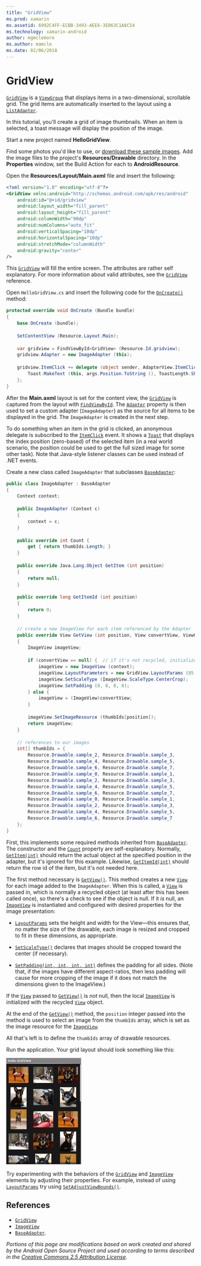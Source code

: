```yaml
---
title: "GridView"
ms.prod: xamarin
ms.assetid: 6992C4FF-ECBB-3493-AEE6-3E063C1A8C54
ms.technology: xamarin-android
author: mgmclemore
ms.author: mamcle
ms.date: 02/06/2018
---
```


# GridView

[`GridView`](https://developer.xamarin.com/api/type/Android.Widget.GridView/) is a
[`ViewGroup`](https://developer.xamarin.com/api/type/Android.Views.ViewGroup/)
that displays items in a two-dimensional, scrollable grid. The grid
items are automatically inserted to the layout using a
[`ListAdapter`](https://developer.xamarin.com/api/property/Android.App.ListActivity.ListAdapter/).

In this tutorial, you'll create a grid of image thumbnails. When an
item is selected, a toast message will display the position of the
image.

Start a new project named **HelloGridView**.

Find some photos you'd like to use, or
[download these sample
images](http://developer.android.com/shareables/sample_images.zip). Add
the image files to the project's **Resources/Drawable** directory. In
the **Properties** window, set the Build Action for each to
**AndroidResource**.

Open the **Resources/Layout/Main.axml** file and insert the following:

```xml
<?xml version="1.0" encoding="utf-8"?>
<GridView xmlns:android="http://schemas.android.com/apk/res/android"
    android:id="@+id/gridview"
    android:layout_width="fill_parent"
    android:layout_height="fill_parent"
    android:columnWidth="90dp"
    android:numColumns="auto_fit"
    android:verticalSpacing="10dp"
    android:horizontalSpacing="10dp"
    android:stretchMode="columnWidth"
    android:gravity="center"
/>
```

This
[`GridView`](https://developer.xamarin.com/api/type/Android.Widget.GridView/) will fill the entire
screen. The attributes are rather self explanatory. For more
information about valid attributes, see the
[`GridView`](https://developer.xamarin.com/api/type/Android.Widget.GridView/) reference.

Open `HelloGridView.cs` and insert the following code for the
[`OnCreate()`](https://developer.xamarin.com/api/member/Android.App.Activity.OnCreate/p/Android.OS.Bundle/)
method:

```csharp
protected override void OnCreate (Bundle bundle)
{
    base.OnCreate (bundle);

    SetContentView (Resource.Layout.Main);

    var gridview = FindViewById<GridView> (Resource.Id.gridview);
    gridview.Adapter = new ImageAdapter (this);

    gridview.ItemClick += delegate (object sender, AdapterView.ItemClickEventArgs args) {
        Toast.MakeText (this, args.Position.ToString (), ToastLength.Short).Show ();
    };
}
```

After the **Main.axml** layout is set for the content view, the
[`GridView`](https://developer.xamarin.com/api/type/Android.Widget.GridView/) is captured from the
layout with
[`FindViewById`](https://developer.xamarin.com/api/member/Android.App.Activity.FindViewById/). The
[`Adapter`](https://developer.xamarin.com/api/property/Android.Widget.AdapterView.RawAdapter/)
property is then used to set a custom adapter (`ImageAdapter`) as the
source for all items to be displayed in the grid. The `ImageAdapter` is
created in the next step.

To do something when an item in the grid is clicked, an anonymous
delegate is subscribed to the
[`ItemClick`](https://developer.xamarin.com/api/event/Android.Widget.AdapterView.ItemClick/) event.
It shows a
[`Toast`](https://developer.xamarin.com/api/type/Android.Widget.Toast/) that displays the index
position (zero-based) of the selected item (in a real world scenario,
the position could be used to get the full sized image for some other
task). Note that Java-style listener classes can be used instead of
.NET events.

Create a new class called `ImageAdapter` that subclasses
[`BaseAdapter`](https://developer.xamarin.com/api/type/Android.Widget.BaseAdapter/):

```csharp
public class ImageAdapter : BaseAdapter
{
    Context context;

    public ImageAdapter (Context c)
    {
        context = c;
    }

    public override int Count {
        get { return thumbIds.Length; }
    }

    public override Java.Lang.Object GetItem (int position)
    {
        return null;
    }

    public override long GetItemId (int position)
    {
        return 0;
    }

    // create a new ImageView for each item referenced by the Adapter
    public override View GetView (int position, View convertView, ViewGroup parent)
    {
        ImageView imageView;

        if (convertView == null) {  // if it's not recycled, initialize some attributes
            imageView = new ImageView (context);
            imageView.LayoutParameters = new GridView.LayoutParams (85, 85);
            imageView.SetScaleType (ImageView.ScaleType.CenterCrop);
            imageView.SetPadding (8, 8, 8, 8);
        } else {
            imageView = (ImageView)convertView;
        }

        imageView.SetImageResource (thumbIds[position]);
        return imageView;
    }

    // references to our images
    int[] thumbIds = {
        Resource.Drawable.sample_2, Resource.Drawable.sample_3,
        Resource.Drawable.sample_4, Resource.Drawable.sample_5,
        Resource.Drawable.sample_6, Resource.Drawable.sample_7,
        Resource.Drawable.sample_0, Resource.Drawable.sample_1,
        Resource.Drawable.sample_2, Resource.Drawable.sample_3,
        Resource.Drawable.sample_4, Resource.Drawable.sample_5,
        Resource.Drawable.sample_6, Resource.Drawable.sample_7,
        Resource.Drawable.sample_0, Resource.Drawable.sample_1,
        Resource.Drawable.sample_2, Resource.Drawable.sample_3,
        Resource.Drawable.sample_4, Resource.Drawable.sample_5,
        Resource.Drawable.sample_6, Resource.Drawable.sample_7
    };
}
```

First, this implements some required methods inherited from
[`BaseAdapter`](https://developer.xamarin.com/api/type/Android.Widget.BaseAdapter/). The constructor
and the
[`Count`](https://developer.xamarin.com/api/property/Android.Widget.BaseAdapter.Count/) property are
self-explanatory. Normally,
[`GetItem(int)`](https://developer.xamarin.com/api/member/Android.Widget.BaseAdapter.GetItem/)
should return the actual object at the specified position in the
adapter, but it's ignored for this example. Likewise,
[`GetItemId(int)`](https://developer.xamarin.com/api/member/Android.Widget.BaseAdapter.GetItemId/)
should return the row id of the item, but it's not needed here.

The first method necessary is
[`GetView()`](https://developer.xamarin.com/api/member/Android.Widget.BaseAdapter.GetView/).
This method creates a new
[`View`](https://developer.xamarin.com/api/type/Android.Views.View/)
for each image added to the `ImageAdapter`. When this is called, a
[`View`](https://developer.xamarin.com/api/type/Android.Views.View/)
is passed in, which is normally a recycled object (at least after
this has been called once), so there's a check to see if the object
is null. If it *is* null, an
[`ImageView`](https://developer.xamarin.com/api/type/Android.Widget.ImageView/)
is instantiated and configured with desired properties for the
image presentation:

- [`LayoutParams`](https://developer.xamarin.com/api/property/Android.Views.View.LayoutParameters/)
  sets the height and width for the View&mdash;this ensures that,
  no matter the size of the drawable, each image is resized and
  cropped to fit in these dimensions, as appropriate.

- [`SetScaleType()`](https://developer.xamarin.com/api/member/Android.Widget.ImageView.SetScaleType/)
  declares that images should be cropped toward the center (if
  necessary).

- [`SetPadding(int, int, int, int)`](https://developer.xamarin.com/api/member/Android.Views.View.SetPadding/)
  defines the padding for all sides. (Note that, if the images have
  different aspect-ratios, then less padding will cause for more
  cropping of the image if it does not match the dimensions given
  to the ImageView.)

If the [`View`](https://developer.xamarin.com/api/type/Android.Views.View/)
passed to [`GetView()`](https://developer.xamarin.com/api/member/Android.Widget.BaseAdapter.GetView/)
is *not* null, then the local
[`ImageView`](https://developer.xamarin.com/api/type/Android.Widget.ImageView/)
is initialized with the recycled 
[`View`](https://developer.xamarin.com/api/type/Android.Views.View/) object.

At the end of the
[`GetView()`](https://developer.xamarin.com/api/member/Android.Widget.BaseAdapter.GetView/)
method, the `position` integer passed into the method is used to
select an image from the `thumbIds` array, which is set as the
image resource for the
[`ImageView`](https://developer.xamarin.com/api/type/Android.Widget.ImageView/).

All that's left is to define the `thumbIds` array of drawable
resources.

Run the application. Your grid layout should look something like this:

[![Example screenshot of GridView displaying 15 images](grid-view-images/helloviews4.png)](grid-view-images/helloviews4.png#lightbox)

Try experimenting with the behaviors of the
[`GridView`](https://developer.xamarin.com/api/type/Android.Widget.GridView/) and
[`ImageView`](https://developer.xamarin.com/api/type/Android.Widget.ImageView/)
elements by adjusting their properties. For example, instead of using
[`LayoutParams`](https://developer.xamarin.com/api/property/Android.Views.View.LayoutParameters/) try using
[`SetAdjustViewBounds()`](https://developer.xamarin.com/api/member/Android.Widget.ImageView.SetAdjustViewBounds/).


## References

-   [`GridView`](https://developer.xamarin.com/api/type/Android.Widget.GridView/) 
-   [`ImageView`](https://developer.xamarin.com/api/type/Android.Widget.ImageView/)
-   [`BaseAdapter`](https://developer.xamarin.com/api/type/Android.Widget.BaseAdapter/).

*Portions of this page are modifications based on work created and shared by the
Android Open Source Project and used according to terms described in the*
[*Creative Commons 2.5 Attribution License*](http://creativecommons.org/licenses/by/2.5/).
